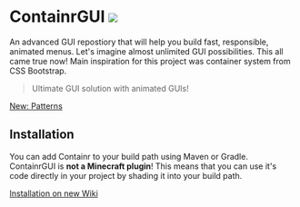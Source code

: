 # ContainrGUI [![](https://jitpack.io/v/ZorTik/ContainrGUI.svg)](https://jitpack.io/#ZorTik/ContainrGUI)
An advanced GUI repostiory that will help you build fast, responsible, animated menus. Let's imagine almost unlimited GUI possibilities. This all came true now!
Main inspiration for this project was container system from CSS Bootstrap.

> Ultimate GUI solution with animated GUIs!

[New: Patterns](https://github.com/ZorTik/ContainrGUI/blob/master/src/main/java/me/zort/containr/examples/PatternExample.java)

## Installation
You can add Containr to your build path using Maven or Gradle. ContainrGUI is **not a Minecraft plugin**! This means that you can use it's code directly in your project by shading it into your build path.

<a href="https://github.com/ZorTik/ContainrGUI/wiki/Installation">Installation on new Wiki</a>

